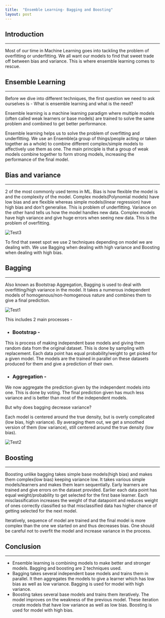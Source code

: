 ```yaml
---
title:  "Ensemble Learning- Bagging and Boosting"
layout: post
---
```


## Introduction
---
Most of our time in Machine Learning goes into tackling the problem of overfitting or underfitting. We all want our models to find that sweet trade off between bias and variance. This is where ensemble learning comes to rescue.

## Ensemble Learning
---
Before we dive into different techniques, the first question we need to ask ourselves is -
What is ensemble learning and what is the need?

Ensemble learning is a machine learning paradigm where multiple models (often called weak learners or base models) are trained to solve the same problem and combined to get better performance.

Ensemble learning helps us to solve the problem of overfitting and underfitting. We use an Ensemble(a group of things/people acting or taken together as a whole) to combine different complex/simple models to affectively use them as one. The main principle is that a group of weak models combine together to form strong models, increasing the performance of the final model.

## Bias and variance
---
2 of the most commonly used terms in ML. Bias is how flexible the model is and the complexity of the model. Complex models(Polynomial models) have low bias and are flexible whereas simple models(linear regression) have high bias and don't generalise. This is problem of underfitting. Variance on the other hand tells us how the model handles new data. Complex models have high variance and give huge errors when seeing new data. This is the problem of overfitting.

![Test3](https://user-images.githubusercontent.com/40920724/144397457-9fe4cf4c-30b7-4f8f-91b5-616605f7127e.png)

To find that sweet spot we use 2 techniques depending on model we are dealing with. We use Bagging when dealing with high variance and Boosting when dealing with high bias.

## Bagging
---
Also known as Bootstrap Aggregation, Bagging is used to deal with overfitting/high variance in the model. It takes a numerous independent models of homogenous/non-homogenous nature and combines them to give a final prediction.

![Test1](https://user-images.githubusercontent.com/40920724/144393814-83fe1724-6081-4be5-9bf3-8222e2222f9a.png)

This includes 2 main processes -

* ### Bootstrap -
This is process of making independent base models and giving them random data from the original dataset. This is done by sampling with replacement. Each data point has equal probability/weight to get picked for a given model. The models are the trained in parallel on these datasets produced for them and give a prediction of their own.

* ### Aggregation - 
We now aggregate the prediction given by the independent models into one. This is done by voting. The final prediction given has much less variance and is better than most of the independent models.

But why does bagging decrease variance?

Each model is centered around the true density, but is overly complicated (low bias, high variance). By averaging them out, we get a smoothed version of them (low variance), still centered around the true density (low bias).

![Test2](https://user-images.githubusercontent.com/40920724/144393886-321cc305-de4c-45d9-8bb1-63e7d9e792e1.png)


## Boosting
---
Boosting unlike bagging takes simple base models(high bias) and makes them complex(low bias) keeping variance low. It takes various simple models/learners and makes them learn sequentially. Early learners are trained and give errors on the dataset provided. Earlier each data point has equal weight/probability to get selected for the first base learner. Each misclassification increases the weight of that datapoint  and reduces weight of ones correctly classified so that misclassified data has higher chance of getting selected for the next model.

Iteratively, sequence of model are trained and the final model is more complex than the one we started on and thus decreases bias. One should be careful not to overfit the model and increase variance in the process.

## Conclusion
---
* Ensemble learning is combining models to make better and stronger models. Bagging and boosting are 2 techniques used.
* Bagging takes several independent base models and trains them in parallel. It then aggregates the models to give a learner which has low bias as well as low variance. Bagging is used for model with high variance.
* Boosting takes several base models and trains them iteratively. The model improves on the weakness of the previous model. These iteration create models that have low             variance as well as low bias. Boosting is used for model with high bias.


